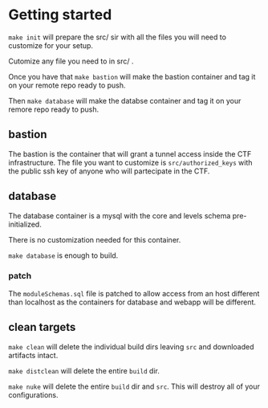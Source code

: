 # Getting started

`make init` will prepare the src/ sir with all the files you will need to customize for your setup.

Cutomize any file you need to in src/ .

Once you have that `make bastion` will make the bastion container and tag it on your remote repo ready to push.

Then `make database` will make the databse container and tag it on your remore repo ready to push.

## bastion

The bastion is the container that will grant a tunnel access inside the CTF infrastructure.
The file you want to customize is `src/authorized_keys` with the public ssh key of anyone who will partecipate in the CTF.

## database

The database container is a mysql with the core and levels schema pre-initialized.

There is no customization needed for this container.

`make database` is enough to build.

### patch

The `moduleSchemas.sql` file is patched to allow access from an host different than localhost as the containers for database and webapp will be different.

## clean targets

`make clean` will delete the individual build dirs leaving `src` and downloaded artifacts intact.

`make distclean` will delete the entire `build` dir.

`make nuke` will delete the entire `build` dir and `src`. This will destroy all of your configurations.
